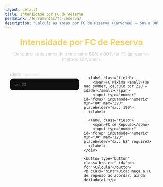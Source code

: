 ```yaml
---
layout: default
title: Intensidade por FC de Reserva
permalink: /ferramentas/fc-reserva/
description: "Calcule as zonas por FC de Reserva (Karvonen) – 50% a 80%."
---
```


<section class="tool-hero">
  <h1>Intensidade por FC de Reserva</h1>
  <p>Descubra suas zonas de treino entre <strong>50% e 80%</strong> da FC de reserva (método Karvonen).</p>
</section>

<section class="tool-card-full">
  <form id="form-fcr" class="tool-form" onsubmit="return false;" autocomplete="off">
    <div class="grid">
      <label class="field">
        <span>Idade <small>(opcional)</small></span>
        <input type="number" id="idade" inputmode="numeric" min="8" max="100" placeholder="ex.: 32">
      </label>

      <label class="field">
        <span>FC Máxima <small>(se não souber, calculo por 220 − idade)</small></span>
        <input type="number" id="fcmax" inputmode="numeric" min="80" max="220" placeholder="ex.: 190">
      </label>

      <label class="field">
        <span>FC de Repouso</span>
        <input type="number" id="fcrep" inputmode="numeric" min="30" max="120" placeholder="ex.: 62" required>
      </label>
    </div>

    <button type="button" class="btn-cta" id="btn-fcr">Calcular</button>
    <p class="hint">Dica: meça a FC de repouso ao acordar, ainda deitado(a).</p>
  </form>

  <div id="out-fcr" class="tool-out" hidden>
    <div class="out-meta">
      <div><strong>FCmáx usada:</strong> <span id="out-fcmax">—</span> bpm</div>
      <div><strong>FCrep:</strong> <span id="out-fcrep">—</span> bpm</div>
      <div><strong>FC de reserva (HRR):</strong> <span id="out-hrr">—</span> bpm</div>
    </div>

    <div class="table-wrap">
      <table class="tool-table" aria-describedby="tbl-title-fcr">
        <caption id="tbl-title-fcr" style="text-align:left;opacity:.75;padding:.5rem 0 .25rem;">
          Tabela de FC alvo por percentual da FC de reserva (Karvonen)
        </caption>
        <thead>
          <tr>
            <th>% da FC de Reserva</th>
            <th>FC Alvo (bpm)</th>
          </tr>
        </thead>
        <tbody id="tbody-fcr"></tbody>
      </table>
    </div>
  </div>
</section>

<style>
.tool-hero{max-width:860px;margin:1.5rem auto 1rem;padding:0 1rem;text-align:center}
.tool-hero h1{color:#f0d26a;font-size:1.7rem;margin:.2rem 0 .4rem}
.tool-hero p{color:#cfcfcf}

.tool-card-full{max-width:860px;margin:0 auto 2.5rem;padding:1rem}
.tool-form .grid{display:grid;gap:1rem;grid-template-columns:repeat(auto-fit,minmax(210px,1fr))}
.field{display:flex;flex-direction:column;gap:.35rem}
.field span{color:#ddd;font-weight:600}
.field small{opacity:.7}
.field input{background:#0f0f0f;border:1px solid #222;border-radius:10px;color:#fff;padding:.7rem .8rem}
.btn-cta{margin-top:.8rem;background:#d62828;color:#fff;border:0;border-radius:10px;padding:.85rem 1rem;font-weight:700;cursor:pointer}
.btn-cta:hover{background:#ff4040}
.hint{color:#aaa;font-size:.9rem;margin:.45rem 0 0}

.tool-out{margin-top:1.2rem}
.out-meta{display:flex;flex-wrap:wrap;gap:.8rem;color:#ddd;margin-bottom:.8rem}
.out-meta div{background:#0f0f0f;border:1px solid #1f1f1f;border-radius:10px;padding:.55rem .75rem}

.table-wrap{overflow:auto;border:1px solid #1f1f1f;border-radius:12px}
.tool-table{width:100%;border-collapse:collapse;min-width:420px}
.tool-table th,.tool-table td{padding:.75rem;border-bottom:1px solid #1f1f1f}
.tool-table thead th{background:#101010;color:#f0d26a;text-align:left}
.tool-table tbody tr:hover{background:#0c0c0c}
</style>

<script>
document.addEventListener('DOMContentLoaded', function(){
  const pctList = [50,55,60,65,70,75,80]; // % desejados
  const el = (id)=>document.getElementById(id);

  function round(x){ return Math.round(x); }

  function calc() {
    const idade = parseInt(el('idade').value,10);
    const fcMaxInput = parseInt(el('fcmax').value,10);
    const fcRep = parseInt(el('fcrep').value,10);

    if (isNaN(fcRep)) { alert('Informe sua FC de repouso.'); return; }

    let fcMax = fcMaxInput;
    if (isNaN(fcMax)) {
      if (isNaN(idade)) { alert('Informe Idade ou FC Máxima.'); return; }
      fcMax = 220 - idade; // estimativa simples
    }

    const hrr = fcMax - fcRep;

    // preenche meta
    el('out-fcmax').textContent = fcMax;
    el('out-fcrep').textContent = fcRep;
    el('out-hrr').textContent = hrr;

    // tabela
    const tbody = el('tbody-fcr');
    tbody.innerHTML = '';
    pctList.forEach(p=>{
      const alvo = round(hrr * (p/100) + fcRep);
      const tr = document.createElement('tr');
      tr.innerHTML = `<td>${p}%</td><td><strong>${alvo}</strong> bpm</td>`;
      tbody.appendChild(tr);
    });

    el('out-fcr').hidden = false;
  }

  el('btn-fcr').addEventListener('click', calc);
});
</script>
